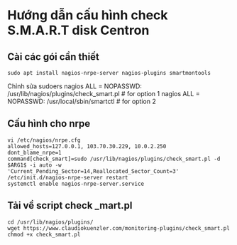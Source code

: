 Hướng dẫn cấu hình check S.M.A.R.T disk Centron
===========
Cài các gói cần thiết
-------------------------
    sudo apt install nagios-nrpe-server nagios-plugins smartmontools
Chỉnh sửa sudoers
    nagios   ALL = NOPASSWD: /usr/lib/nagios/plugins/check_smart.pl    # for option 1
    nagios   ALL = NOPASSWD: /usr/local/sbin/smartctl                  # for option 2
    
Cấu hình cho nrpe
-------------------------
    vi /etc/nagios/nrpe.cfg 
    allowed_hosts=127.0.0.1, 103.70.30.229, 10.0.2.250
    dont_blame_nrpe=1
    command[check_smart]=sudo /usr/lib/nagios/plugins/check_smart.pl -d $ARG1$ -i auto -w 'Current_Pending_Sector=14,Reallocated_Sector_Count=3'
	/etc/init.d/nagios-nrpe-server restart
	systemctl enable nagios-nrpe-server.service
Tải về script check _mart.pl
-------------------------
    cd /usr/lib/nagios/plugins/
    wget https://www.claudiokuenzler.com/monitoring-plugins/check_smart.pl
    chmod +x check_smart.pl

